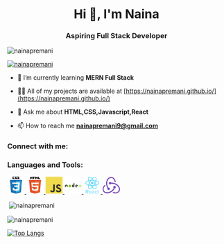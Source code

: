 <h1 align="center">Hi 👋, I'm Naina</h1>
<h3 align="center">Aspiring Full Stack Developer</h3>

<p align="left"> <img src="https://komarev.com/ghpvc/?username=nainapremani&label=Profile%20views&color=0e75b6&style=flat" alt="nainapremani" /> </p>

<p align="left"> <a href="https://github.com/ryo-ma/github-profile-trophy"><img src="https://github-profile-trophy.vercel.app/?username=nainapremani" alt="nainapremani" /></a> </p>

- 🌱 I’m currently learning **MERN Full Stack**

- 👨‍💻 All of my projects are available at [https://nainapremani.github.io/](https://nainapremani.github.io/)

- 💬 Ask me about **HTML,CSS,Javascript,React**

- 📫 How to reach me **nainapremani9@gmail.com**

<h3 align="left">Connect with me:</h3>
<p align="left">
</p>

<h3 align="left">Languages and Tools:</h3>
<p align="left"> <a href="https://www.w3schools.com/css/" target="_blank" rel="noreferrer"> <img src="https://raw.githubusercontent.com/devicons/devicon/master/icons/css3/css3-original-wordmark.svg" alt="css3" width="40" height="40"/> </a> <a href="https://www.w3.org/html/" target="_blank" rel="noreferrer"> <img src="https://raw.githubusercontent.com/devicons/devicon/master/icons/html5/html5-original-wordmark.svg" alt="html5" width="40" height="40"/> </a> <a href="https://developer.mozilla.org/en-US/docs/Web/JavaScript" target="_blank" rel="noreferrer"> <img src="https://raw.githubusercontent.com/devicons/devicon/master/icons/javascript/javascript-original.svg" alt="javascript" width="40" height="40"/> </a> <a href="https://nodejs.org" target="_blank" rel="noreferrer"> <img src="https://raw.githubusercontent.com/devicons/devicon/master/icons/nodejs/nodejs-original-wordmark.svg" alt="nodejs" width="40" height="40"/> </a> <a href="https://reactjs.org/" target="_blank" rel="noreferrer"> <img src="https://raw.githubusercontent.com/devicons/devicon/master/icons/react/react-original-wordmark.svg" alt="react" width="40" height="40"/> </a> <a href="https://redux.js.org" target="_blank" rel="noreferrer"> <img src="https://raw.githubusercontent.com/devicons/devicon/master/icons/redux/redux-original.svg" alt="redux" width="40" height="40"/> </a> </p>

<p>&nbsp;<img align="center" src="https://github-readme-stats.vercel.app/api?username=nainapremani&show_icons=true&locale=en" alt="nainapremani" /></p>

<p><img align="center" src="https://github-readme-streak-stats.herokuapp.com/?user=nainapremani&" alt="nainapremani" /></p>

<!-- [![Top Langs](https://github-readme-stats.vercel.app/api/top-langs/?username=NainaPremani)](https://github.com/NainaPremani/github-readme-stats) -->

[![Top Langs](https://github-readme-stats.vercel.app/api/top-langs/?username=NainaPremani&size_weight=0.5&count_weight=0.5)](https://github.com/NainaPremani/github-readme-stats)

